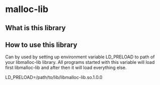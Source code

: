 # malloc-lib

## What is this library



## How to use this library

Can by used by setting up environment variable LD_PRELOAD to path of your libmalloc-lib library.
All programs started with this variable will load first libmalloc-lib and after then it will load
everything else.

LD_PRELOAD=/path/to/lib/libmalloc-lib.so.1.0.0
